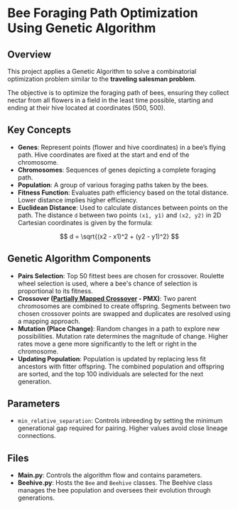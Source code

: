 # Bee Foraging Path Optimization Using Genetic Algorithm

## Overview
This project applies a Genetic Algorithm to solve a combinatorial optimization problem similar to the **traveling salesman problem**. 

The objective is to optimize the foraging path of bees, ensuring they collect nectar from all flowers in a field in the least time possible, starting and ending at their hive located at coordinates (500, 500).

## Key Concepts
- **Genes**: Represent points (flower and hive coordinates) in a bee’s flying path. Hive coordinates are fixed at the start and end of the chromosome.
- **Chromosomes**: Sequences of genes depicting a complete foraging path.
- **Population**: A group of various foraging paths taken by the bees.
- **Fitness Function**: Evaluates path efficiency based on the total distance. Lower distance implies higher efficiency.
- **Euclidean Distance**: Used to calculate distances between points on the path. The distance `d` between two points `(x1, y1)` and `(x2, y2)` in 2D Cartesian coordinates is given by the formula:

$$
d = \sqrt{(x2 - x1)^2 + (y2 - y1)^2}
$$

## Genetic Algorithm Components
- **Pairs Selection**: Top 50 fittest bees are chosen for crossover. Roulette wheel selection is used, where a bee's chance of selection is proportional to its fitness.
- **Crossover ([Partially Mapped Crossover](https://github.com/ruta-tamosiunaite/partially-mapped-crossover) - PMX)**: Two parent chromosomes are combined to create offspring. Segments between two chosen crossover points are swapped and duplicates are resolved using a mapping approach.
- **Mutation (Place Change)**: Random changes in a path to explore new possibilities. Mutation rate determines the magnitude of change. Higher rates move a gene more significantly to the left or right in the chromosome.
- **Updating Population**: Population is updated by replacing less fit ancestors with fitter offspring. The combined population and offspring are sorted, and the top 100 individuals are selected for the next generation.

## Parameters
- `min_relative_separation`: Controls inbreeding by setting the minimum generational gap required for pairing. Higher values avoid close lineage connections.

## Files
- **Main.py**: Controls the algorithm flow and contains parameters.
- **Beehive.py**: Hosts the `Bee` and `Beehive` classes. The Beehive class manages the bee population and oversees their evolution through generations.
